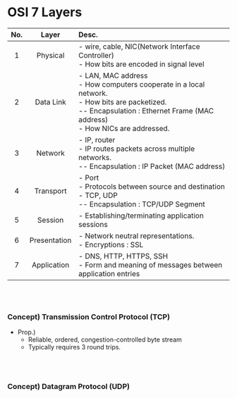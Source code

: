 # OSI 7 Layers
|No.|Layer|Desc.|
|:-:|:-:|:-|
|1|Physical|- wire, cable, NIC(Network Interface Controller) <br> - How bits are encoded in signal level|
|2|Data Link|- LAN, MAC address <br> - How computers cooperate in a local network. <br> - How bits are packetized. <br> -- Encapsulation : Ethernet Frame (MAC address)  <br> - How NICs are addressed.|
|3|Network|- IP, router <br> - IP routes packets across multiple networks. <br> -- Encapsulation : IP Packet (MAC address)|
|4|Transport|- Port <br> - Protocols between source and destination <br> - TCP, UDP <br> -- Encapsulation : TCP/UDP Segment|
|5|Session|- Establishing/terminating application sessions|
|6|Presentation|- Network neutral representations. <br> - Encryptions : SSL|
|7|Application|- DNS, HTTP, HTTPS, SSH <br> - Form and meaning of messages between application entries|

<br><br>

### Concept) Transmission Control Protocol (TCP)
- Prop.)
  - Reliable, ordered, congestion-controlled byte stream
  - Typically requires 3 round trips.

<br><br>

### Concept) Datagram Protocol (UDP)